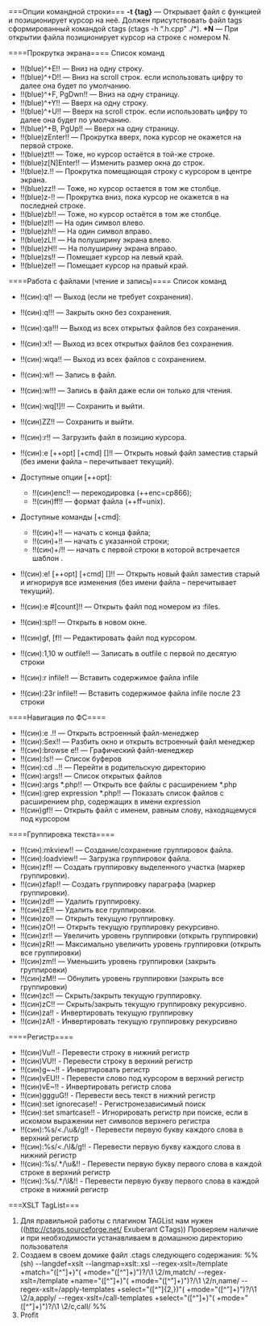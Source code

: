 ===Опции командной строки===
**-t {tag}** — Открывает файл с функцией <tag> и позиционирует курсор на неё. Должен присутствовать файл tags сформированный командой ctags (ctags -h “.h.cpp” ./*).
**+N** — При открытии файла позиционирует курсор на строке с номером N.

====Прокрутка экрана====
Cписок команд
  * !!(blue)^+E!! — Вниз на одну строку.
  * !!(blue)^+D!! — Вниз на scroll строк. если использовать цифру то далее она будет по умолчанию.
  * !!(blue)^+F, PgDwn!! — Вниз на одну страницу.
  * !!(blue)^+Y!! — Вверх на одну строку.
  * !!(blue)^+U!! — Вверх на scroll строк. если использовать цифру то далее она будет по умолчанию.
  * !!(blue)^+B, PgUp!! — Вверх на одну страницу.
  * !!(blue)zEnter!! — Прокрутка вверх, пока курсор не окажется на первой строке.
  * !!(blue)zt!! — Тоже, но курсор остаётся в той-же строке.
  * !!(blue)z[N]Enter!! — Изменить размер окна до <N> строк.
  * !!(blue)z.!! — Прокрутка помещающая строку с курсором в центре экрана.
  * !!(blue)zz!! — Тоже, но курсор остается в том же столбце.
  * !!(blue)z-!! — Прокрутка вниз, пока курсор не окажется в на последней строке.
  * !!(blue)zb!! — Тоже, но курсор остаётся в том же столбце.
  * !!(blue)zl!! — На один символ влево.
  * !!(blue)zh!! — На один символ вправо.
  * !!(blue)zL!! — На полуширину экрана влево.
  * !!(blue)zH!! — На полуширину экрана вправо.
  * !!(blue)zs!! — Помещает курсор на левый край.
  * !!(blue)ze!! — Помещает курсор на правый край.

====Работа с файлами (чтение и запись)====
Cписок команд
  * !!(син):q!! — Выход (если не требует сохранения).
  * !!(син):q!!! — Закрыть окно без сохранения.
  * !!(син):qa!!! — Выход из всех открытых файлов без сохранения.
  * !!(син):x!! — Выход из всех открытых файлов без сохранения.
  * !!(син):wqa!! — Выход из всех файлов с сохранением.
  * !!(син):w!! — Запись в файл.
  * !!(син):w!!! — Запись в файл даже если он только для чтения.
  * !!(син):wq[!]!! — Сохранить и выйти.
  * !!(син)ZZ!! — Сохранить и выйти.
  * !!(син):r!! — Загрузить файл в позицию курсора.
  * !!(син):e [++opt] [+cmd] [<file>]!! — Открыть новый файл заместив старый (без имени файла – перечитывает текущий).
  * Доступные опции [++opt]:
    * !!(син)enc!! — перекодировка (++enc=cp866);
    * !!(син)ff!! — формат файла (++ff=unix).
  * Доступные команды [+cmd]:
    * !!(син)+!! — начать с конца файла;
    * !!(син)+<num>!! — начать с указанной строки;
    * !!(син)+/<pat>!! — начать с первой строки в которой встречается шаблон <pat>.

  * !!(син):e! [++opt] [+cmd] [<file>]!! — Открыть новый файл заместив старый и игнорируя все изменения (без имени файла – перечитывает текущий).
  * !!(син):e #[count]!! — Открыть файл под номером <count> из :files.
  * !!(син):sp!! — Открыть в новом окне.
  * !!(син)gf, [f!! — Редактировать файл под курсором.
  * !!(син):1,10 w outfile!! — Записать в outfile с первой по десятую строки
  * !!(син):r infile!! — Вставить содержимое файла infile
  * !!(син):23r infile!! — Вставить содержимое файла infile после 23 строки

====Навигация по ФС====
  * !!(син):e .!! — Открыть встроенный файл-менеджер
  * !!(син):Sex!! — Разбить окно и открыть встроенный файл менеджер
  * !!(син):browse e!! — Графический файл-менеджер
  * !!(син):ls!! — Список буферов
  * !!(син):cd ..!! — Перейти в родительскую директорию
  * !!(син):args!! — Список открытых файлов
  * !!(син):args *.php!! — Открыть все файлы с расширением *.php
  * !!(син):grep expression *.php!! — Показать список файлов с расширением php, содержащих в имени expression
  * !!(син)gf!! — Открыть файл с именем, равным слову, находящемуся под курсором

====Группировка текста====
  * !!(син):mkview!! — Создание/сохранение группировок файла.
  * !!(син):loadview!! — Загрузка группировок файла.
  * !!(син)zf!! — Создать группировку выделенного участка (маркер группировки).
  * !!(син)zfap!! — Создать группировку параграфа (маркер группировки).
  * !!(син)zd!! — Удалить группировку.
  * !!(син)zE!! — Удалить все группировки.
  * !!(син)zo!! — Открыть текущую группировку.
  * !!(син)zO!! — Открыть текущую группировку рекурсивно.
  * !!(син)zr!! — Увеличить уровень группировки (открыть группировки)
  * !!(син)zR!! — Максимально увеличить уровень группировки (открыть все группировки)
  * !!(син)zm!! — Уменьшить уровень группировки (закрыть группировки)
  * !!(син)zM!! — Обнулить уровень группировки (закрыть все группировки)
  * !!(син)zc!! — Скрыть/закрыть текущую группировку.
  * !!(син)zС!! — Скрыть/закрыть текущую группировку рекурсивно.
  * !!(син)za!! - Инвертировать текущую группировку
  * !!(син)zA!! - Инвертировать текущую группировку рекурсивно

====Регистр====
  * !!(син)Vu!! - 	Перевести строку в нижний регистр
  * !!(син)VU!! - 	Перевести строку в верхний регистр
  * !!(син)g~~!! - 	Инвертировать регистр
  * !!(син)vEU!! - 	Перевести слово под курсором в верхний регистр
  * !!(син)vE~!! - 	Инвертировать регистр слова
  * !!(син)ggguG!! - 	Перевести весь текст в нижний регистр
  * !!(син):set ignorecase!! - 	Регистронезависимый поиск
  * !!(син):set smartcase!! - 	Игнорировать регистр при поиске, если в искомом выражении нет символов верхнего регистра
  * !!(син):%s/\<./\u&/g!! - 	Перевести первую букву каждого слова в верхний регистр
  * !!(син):%s/\<./\l&/g!! - 	Перевести первую букву каждого слова в нижний регистр
  * !!(син):%s/.*/\u&!! - 	Перевести первую букву первого слова в каждой строке в верхний регистр
  * !!(син):%s/.*/\l&!! - 	Перевести первую букву первого слова в каждой строке в нижний регистр

===XSLT TagList===
1. Для правильной работы с плагином TAGList нам нужен ((http://ctags.sourceforge.net/ Exuberant CTags))
  Проверяем наличие и при необходимости устанавливаем в домашнюю директорию пользователя
2. Создаем в своем домике файл .ctags следующего содержания:
  %%(sh)
--langdef=xslt
--langmap=xslt:.xsl
--regex-xslt=/template +match="([^"]+)"( +mode="([^"]+)")?/\1 \2/m,match/
--regex-xslt=/template +name="([^"]+)"( +mode="([^"]+)")?/\1 \2/n,name/
--regex-xslt=/apply-templates +select="([^"]{2,})"( +mode="([^"]+)")?/\1 \2/a,apply/
--regex-xslt=/call-templates +select="([^"]+)"( +mode="([^"]+)")?/\1 \2/c,call/
%%
3. Profit
